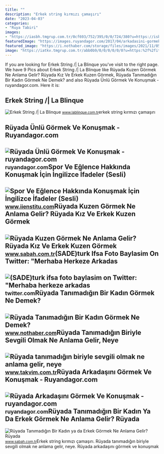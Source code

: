 ```yaml
---
title: ""
description: "Erkek string kırmızı çamaşırı"
date: "2023-04-03"
categories:
- "Ruya Tabiri"
images:
- "https://iasbh.tmgrup.com.tr/0cf693/752/395/0/0/724/380?u=https://isbh.tmgrup.com.tr/sbh/2022/05/26/ruyada-kuzen-gormek-ne-anlama-gelir-ruyada-kiz-ve-erkek-kuzen-gormek-konusmak-kavga-etmek-anlami-1653564589596.jpg"
featuredImage: "https://images.ruyandagor.com/2017/04/arkadasini-gormek-ve-konusmak-2104.jpg"
featured_image: "https://i.nothaber.com/storage/files/images/2021/11/05/ruyada-tanimadigin-bir-kadin-gormek-618543b1b213f.jpg"
image: "https://iatkv.tmgrup.com.tr/abb0b9/0/0/0/0/0/0?u=https:%2f%2fitkv.tmgrup.com.tr%2f2022%2f04%2f28%2fruyada-tanimadigin-biriyle-sevgili-olmak-ne-anlama-gelir-neye-isarettir-ruyada-bir-erkekle-sevgili-olmanin-anl-1651154952287.jpg&amp;mw=616"
---
```


If you are looking for Erkek String /| La Blinque you've visit to the right page. We have 9 Pics about Erkek String /| La Blinque like Rüyada Kuzen Görmek Ne Anlama Gelir? Rüyada Kız Ve Erkek Kuzen Görmek, Rüyada Tanımadığın Bir Kadın Görmek Ne Demek? and also Rüyada Ünlü Görmek Ve Konuşmak - ruyandagor.com. Here it is:

Erkek String /| La Blinque
--------------------------

 ![Erkek String /| La Blinque](https://st1.myideasoft.com/shop/ce/72/myassets/products/382/erkek-string-74.jpg?revision=1545137616) <small>www.lablinque.com.tr</small>erkek string kırmızı çamaşırı

Rüyada Ünlü Görmek Ve Konuşmak - Ruyandagor.com
-----------------------------------------------

 ![Rüyada Ünlü Görmek Ve Konuşmak - ruyandagor.com](https://images.ruyandagor.com/2017/04/unlu-gormek-ve-konusmak-1231.jpg) <small>ruyandagor.com</small>Spor Ve Eğlence Hakkında Konuşmak İçin İngilizce İfadeler (Sesli)
-----------------------------------------------------------------

 ![Spor Ve Eğlence Hakkında Konuşmak İçin İngilizce İfadeler (Sesli)](https://www.datocms-assets.com/64859/1677362522-spor-ve-eglence-hakkinda-konusmak-icin-ingilizce-ifadeler.jpg?q=70&auto=format&w=1280&fit=max&iptc=allow) <small>www.iienstitu.com</small>Rüyada Kuzen Görmek Ne Anlama Gelir? Rüyada Kız Ve Erkek Kuzen Görmek
---------------------------------------------------------------------

 ![Rüyada Kuzen Görmek Ne Anlama Gelir? Rüyada Kız Ve Erkek Kuzen Görmek](https://iasbh.tmgrup.com.tr/0cf693/752/395/0/0/724/380?u=https://isbh.tmgrup.com.tr/sbh/2022/05/26/ruyada-kuzen-gormek-ne-anlama-gelir-ruyada-kiz-ve-erkek-kuzen-gormek-konusmak-kavga-etmek-anlami-1653564589596.jpg) <small>www.sabah.com.tr</small>(SADE)turk Ifsa Foto Baylasim On Twitter: "Merhaba Herkeze Arkadas
------------------------------------------------------------------

 ![(SADE)turk ifsa foto baylasim on Twitter: "Merhaba herkeze arkadas](https://pbs.twimg.com/profile_images/1507637101654904835/D9LK1NFF_400x400.jpg) <small>twitter.com</small>Rüyada Tanımadığın Bir Kadın Görmek Ne Demek?
---------------------------------------------

 ![Rüyada Tanımadığın Bir Kadın Görmek Ne Demek?](https://i.nothaber.com/storage/files/images/2021/11/05/ruyada-tanimadigin-bir-kadin-gormek-618543b1b213f.jpg) <small>www.nothaber.com</small>Rüyada Tanımadığın Biriyle Sevgili Olmak Ne Anlama Gelir, Neye
--------------------------------------------------------------

 ![Rüyada tanımadığın biriyle sevgili olmak ne anlama gelir, neye](https://iatkv.tmgrup.com.tr/abb0b9/0/0/0/0/0/0?u=https:%2f%2fitkv.tmgrup.com.tr%2f2022%2f04%2f28%2fruyada-tanimadigin-biriyle-sevgili-olmak-ne-anlama-gelir-neye-isarettir-ruyada-bir-erkekle-sevgili-olmanin-anl-1651154952287.jpg&mw=616) <small>www.takvim.com.tr</small>Rüyada Arkadaşını Görmek Ve Konuşmak - Ruyandagor.com
-----------------------------------------------------

 ![Rüyada Arkadaşını Görmek Ve Konuşmak - ruyandagor.com](https://images.ruyandagor.com/2017/04/arkadasini-gormek-ve-konusmak-2104.jpg) <small>ruyandagor.com</small>Rüyada Tanımadığın Bir Kadın Ya Da Erkek Görmek Ne Anlama Gelir? Rüyada
-----------------------------------------------------------------------

 ![Rüyada Tanımadığın Bir Kadın ya da Erkek Görmek Ne Anlama Gelir? Rüyada](https://iasbh.tmgrup.com.tr/b83215/650/344/0/0/724/380?u=https://isbh.tmgrup.com.tr/sbh/2021/09/21/ruyada-tanimadigin-birini-gormek-ne-anlama-gelir-ruyada-tanimadigin-biriyle-konusmak-ne-demek-1632213987235.jpg) <small>www.sabah.com.tr</small>Erkek string kırmızı çamaşırı. Rüyada tanımadığın biriyle sevgili olmak ne anlama gelir, neye. Rüyada arkadaşını görmek ve konuşmak
